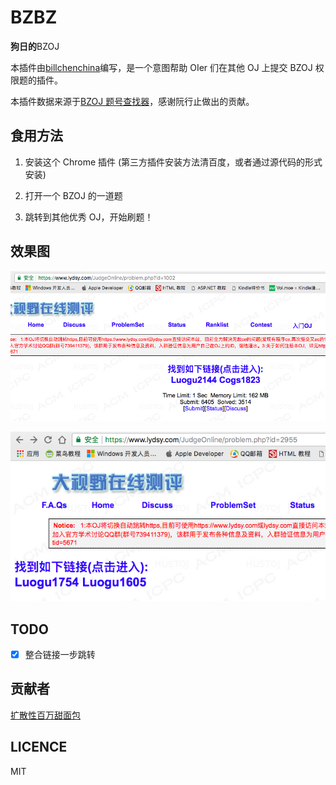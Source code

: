 # BZBZ

**狗日的**BZOJ

本插件由[billchenchina](https://github.com/billchenchina)编写，是一个意图帮助 OIer 们在其他 OJ 上提交 BZOJ 权限题的插件。

本插件数据来源于[BZOJ 题号查找器](https://ruanx.pw/bzojch/bzojno.html)，感谢阮行止做出的贡献。

## 食用方法

1. 安装这个 Chrome 插件 (第三方插件安装方法清百度，或者通过源代码的形式安装)

2. 打开一个 BZOJ 的一道题

3. 跳转到其他优秀 OJ，开始刷题！

## 效果图

![01](./img/02.png)

![02](./img/01.png)

## TODO

* [x] 整合链接一步跳转

## 贡献者

[扩散性百万甜面包](https://github.com/Himself65)

## LICENCE

MIT

